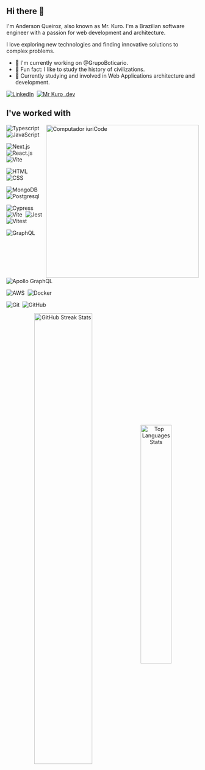 ## Hi there 👋

I'm Anderson Queiroz, also known as Mr. Kuro. I'm a Brazilian software engineer with a passion for web development and architecture.

I love exploring new technologies and finding innovative solutions to complex problems.

- 🔭 I'm currently working on @GrupoBoticario.
- 👯 Fun fact: I like to study the history of civilizations.
- 🤔 Currently studying and involved in Web Applications architecture and development.

[![LinkedIn](https://img.shields.io/badge/LinkedIn-white?style=for-the-badge&)](https://www.linkedin.com/in/mr-kuro/)&nbsp; [![Mr Kuro .dev](https://img.shields.io/badge/Mr%E2%80%93Kuro.dev-000000?style=for-the-badge&label=www&labelColor=%23222)](https://mr-kuro.dev/)&nbsp;

## I've worked with

<img src="https://raw.githubusercontent.com/MicaelliMedeiros/micaellimedeiros/master/image/computer-illustration.png" min-width="400px" max-width="300px" width="400px" align="right" alt="Computador iuriCode"  />


![Typescript](https://img.shields.io/badge/TypeScript-007ACC?style=for-the-badge&logo=typescript&logoColor=white)&nbsp; ![JavaScript](https://img.shields.io/badge/JavaScript-F7DF1E?style=for-the-badge&logo=javascript&logoColor=black)

![Next.js](https://img.shields.io/badge/next.js-000000?style=for-the-badge&logo=nextdotjs&logoColor=white)&nbsp; ![React.js](https://img.shields.io/badge/React-20232A?style=for-the-badge&logo=react&logoColor=61DAFB)&nbsp; ![Vite](https://img.shields.io/badge/Vite-646CFF?style=for-the-badge&logo=vite&logoColor=white)

![HTML](https://img.shields.io/badge/HTML5-E34F26?style=for-the-badge&logo=html5&logoColor=white)&nbsp; ![CSS](https://img.shields.io/badge/CSS3-1572B6?style=for-the-badge&logo=css3&logoColor=white)

![MongoDB](https://img.shields.io/badge/MongoDB-4EA94B?style=for-the-badge&logo=mongodb&logoColor=white)&nbsp; ![Postgresql](https://img.shields.io/badge/PostgreSQL-316192?style=for-the-badge&logo=postgresql&logoColor=white)&nbsp;

![Cypress](https://img.shields.io/badge/Cypress-17202C?style=for-the-badge&logo=cypress&logoColor=white)&nbsp; ![Vite](https://img.shields.io/badge/Vite-646CFF?style=for-the-badge&logo=vite&logoColor=white)&nbsp; ![Jest](https://img.shields.io/badge/Jest-C21325?style=for-the-badge&logo=jest&logoColor=white)&nbsp; ![Vitest](https://img.shields.io/badge/Vitest-6E44FF?style=for-the-badge&logo=vitest&logoColor=white)

![GraphQL](https://img.shields.io/badge/GraphQL-E10098?style=for-the-badge&logo=graphql&logoColor=white)&nbsp; ![Apollo GraphQL](https://img.shields.io/badge/Apollo%20GraphQL-311C87?style=for-the-badge&logo=apollo-graphql&logoColor=white)

![AWS](https://img.shields.io/badge/AWS-F7DF1E?style=for-the-badge&logo=amazonaws&logoColor=white)&nbsp; ![Docker](https://img.shields.io/badge/Docker-2496ED?style=for-the-badge&logo=docker&logoColor=white)

![Git](https://img.shields.io/badge/GIT-E44C40?style=for-the-badge&logo=git&logoColor=white)&nbsp; ![GitHub](https://img.shields.io/badge/GITHUB-000028?style=for-the-badge&logo=github&logoColor=white)&nbsp;


<div  align="center" style="margin-bottom:100px">
  <img width=55% align="center" alt="GitHub Streak Stats" src="https://github-readme-streak-stats.herokuapp.com?user=mr-kuro&theme=radical&mode=weekly" />
  <img width=40% align="center" alt="Top Languages Stats" src="https://github-readme-stats-git-main-rafaelalexandrino.vercel.app/api/top-langs/?username=mr-kuro&show_icons=true&theme=radical&layout=compact" />
</div>

